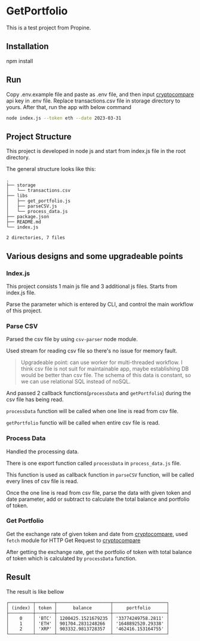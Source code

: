 # GetPortfolio
This is a test project from Propine.
## Installation

  npm install

## Run

Copy .env.example file and paste as .env file, and then input [cryptocompare](https://min-api.cryptocompare.com/) api key in .env file.
Replace transactions.csv file in storage directory to yours.
After that, run the app with below command
  
  ```sh
  node index.js --token eth --date 2023-03-31
  ```

## Project Structure

This project is developed in node js and start from index.js file in the root directory.

The general structure looks like this:

```
.
├── storage
│   └── transactions.csv
├── libs
│   ├── get_portfolio.js
│   ├── parseCSV.js
│   └── process_data.js
├── package.json
├── README.md
└── index.js

2 directories, 7 files
```

## Various designs and some upgradeable points

### Index.js

This project consists 1 main js file and 3 additional js files. Starts from index.js file.

Parse the parameter which is entered by CLI, and control the main workflow of this project.

### Parse CSV

Parsed the csv file by using `csv-parser` node module.

Used stream for reading csv file so there's no issue for memory fault.

> Upgradeable point: can use worker for multi-threaded workflow. I think csv file is not suit for maintainable app, maybe establishing DB would be better than csv file.
> The schema of this data is constant, so we can use relational SQL instead of noSQL.

And passed 2 callback functions(`processData` and `getPortfolio`) during the csv file has being read.

`processData` function will be called when one line is read from csv file.

`getPortfolio` functio will be called when entire csv file is read.

### Process Data

Handled the processing data.

There is one export function called `processData` in `process_data.js` file.

This function is used as callback function in `parseCSV` function, will be called every lines of csv file is read.

Once the one line is read from csv file, parse the data with given token and date parameter, add or subtract to calculate the total balance and portfolio of token.

### Get Portfolio

Get the exchange rate of given token and date from [cryptocompare](https://min-api.cryptocompare.com/), used `fetch` module for HTTP Get Request to [cryptocompare](https://min-api.cryptocompare.com/)

After getting the exchange rate, get the portfolio of token with total balance of token which is calculated by `processData` function.


## Result
The result is like bellow
```
┌─────────┬───────┬────────────────────┬────────────────────┐
│ (index) │ token │      balance       │     portfolio      │
├─────────┼───────┼────────────────────┼────────────────────┤
│    0    │ 'BTC' │ 1200425.1521679235 │ '33774249758.2811' │
│    1    │ 'ETH' │ 901704.2831248266  │ '1648892520.29338' │
│    2    │ 'XRP' │ 903332.9813728357  │ '462416.153164755' │
└─────────┴───────┴────────────────────┴────────────────────┘
```
